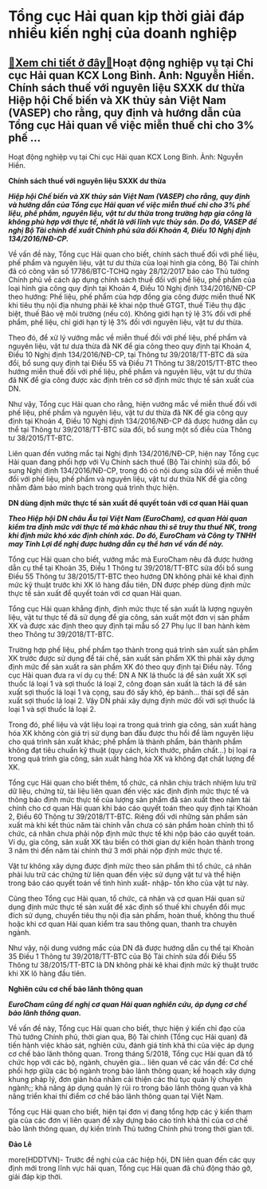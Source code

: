Tổng cục Hải quan kịp thời giải đáp nhiều kiến nghị của doanh nghiệp
====================================================================

[:gift:Xem chi tiết ở đây:gift:](https://hddtvn.com/tong-cuc-hai-quan-kip-thoi-giai-dap-nhieu-kien-nghi-cua-doanh-nghiep/)Hoạt động nghiệp vụ tại Chi cục Hải quan KCX Long Bình. Ảnh: Nguyễn Hiền. Chính sách thuế với nguyên liệu SXXK dư thừa Hiệp hội Chế biến và XK thủy sản Việt Nam (VASEP) cho rằng, quy định và hướng dẫn của Tổng cục Hải quan về việc miễn thuế chỉ cho 3% phế …
-----------------------------------------------------------------------------------------------------------------------------------------------------------------------------------------------------------------------------------------------------------------







 






 Hoạt động nghiệp vụ tại Chi cục Hải quan KCX Long Bình. Ảnh: Nguyễn Hiền. 


**Chính sách thuế với nguyên liệu SXXK dư thừa**


***Hiệp hội Chế biến và XK thủy sản Việt Nam (VASEP) cho rằng, quy định và hướng dẫn của Tổng cục Hải quan về việc miễn thuế chỉ cho 3% phế liệu, phế phẩm, nguyên liệu, vật tư dư thừa trong trường hợp gia công là không phù hợp với thực tế, nhất là với lĩnh vực thủy sản. Do đó, VASEP đề nghị Bộ Tài chính đề xuất Chính phủ sửa đổi Khoản 4, Điều 10 Nghị định 134/2016/NĐ-CP.***


Về vấn đề này, Tổng cục Hải quan cho biết, chính sách thuế đối với phế liệu, phế phẩm và nguyên liệu, vật tư dư thừa của loại hình gia công, Bộ Tài chính đã có công văn số 17786/BTC-TCHQ ngày 28/12/2017 báo cáo Thủ tướng Chính phủ về cách áp dụng chính sách thuế đối với phế liệu, phế phẩm của loại hình gia công quy định tại Khoản 4, Điều 10 Nghị định 134/2016/NĐ-CP theo hướng: Phế liệu, phế phẩm của hợp đồng gia công được miễn thuế NK khi tiêu thụ nội địa nhưng phải kê khai nộp thuế GTGT, thuế Tiêu thụ đặc biệt, thuế Bảo vệ môi trường (nếu có). Không giới hạn tỷ lệ 3% đối với phế phẩm, phế liệu, chỉ giới hạn tỷ lệ 3% đối với nguyên liệu, vật tư dư thừa.


Theo đó, để xử lý vướng mắc về miễn thuế đối với phế liệu, phế phẩm và nguyên liệu, vật tư dưa thừa đã NK để gia công theo quy định tại Khoản 4, Điều 10 Nghị định 134/2016/NĐ-CP, tại Thông tư 39/2018/TT-BTC đã sửa đổi, bổ sung quy định tại Điều 55 và Điều 71 Thông tư 38/2015/TT-BTC theo hướng miễn thuế đối với phế liệu, phế phẩm và nguyên liệu, vật tư dư thừa đã NK để gia công được xác định trên cơ sở định mức thực tế sản xuất của DN.


Như vậy, Tổng cục Hải quan cho rằng, hiện vướng mắc về miễn thuế đối với phế liệu, phế phẩm và nguyên liệu, vật tư dư thừa đã NK để gia công quy định tại Khoản 4, Điều 10 Nghị định 134/2016/NĐ-CP đã được hướng dẫn cụ thể tại Thông tư 39/2018/TT-BTC sửa đổi, bổ sung một số điều của Thông tư 38/2015/TT-BTC.


Liên quan đến vướng mắc tại Nghị định 134/2016/NĐ-CP, hiện nay Tổng cục Hải quan đang phối hợp với Vụ Chính sách thuế (Bộ Tài chính) sửa đổi, bổ sung Nghị định 134/2016/NĐ-CP, trong đó có nội dung sửa đổi về miễn thuế đối với phế liệu, phế phẩm và nguyên liệu, vật tư dư thừa NK để gia công nhằm đảm bảo minh bạch trong quá trình thực hiện.


**DN dùng định mức thực tế sản xuất để quyết toán với cơ quan Hải quan**


***Theo Hiệp hội DN châu Âu tại Việt Nam (EuroCham), cơ quan Hải quan kiểm tra định mức với thực tế mà khác nhau thì sẽ truy thu thuế NK, trong khi định mức khó xác định chính xác. Do đó, EuroCham và Công ty TNHH may Tinh Lợi đề nghị được hướng dẫn cụ thể hơn về vấn đề này.***


Tổng cục Hải quan cho biết, vướng mắc mà EuroCham nêu đã được hướng dẫn cụ thể tại Khoản 35, Điều 1 Thông tư 39/2018/TT-BTC sửa đổi bổ sung Điều 55 Thông tư 38/2015/TT-BTC theo hướng DN không phải kê khai định mức kỹ thuật trước khi XK lô hàng đầu tiên, DN được phép dùng định mức thực tế sản xuất để quyết toán với cơ quan Hải quan.


Tổng cục Hải quan khẳng định, định mức thực tế sản xuất là lượng nguyên liệu, vật tư thực tế đã sử dụng để gia công, sản xuất một đơn vị sản phẩm XK và được xác định theo quy định tại mẫu số 27 Phụ lục II ban hành kèm theo Thông tư 39/2018/TT-BTC.


Trường hợp phế liệu, phế phẩm tạo thành trong quá trình sản xuất sản phẩm XK trước được sử dụng để tái chế, sản xuất sản phẩm XK thì phải xây dựng định mức để sản xuất ra sản phẩm XK đó theo quy định tại Điều này. Tổng cục Hải quan đưa ra ví dụ cụ thể: DN A NK lá thuốc lá để sản xuất XK sợi thuốc lá loại 1 và sợi thuốc lá loại 2, công đoạn sản xuất là tách lá để sản xuất sợi thuốc lá loại 1 và cọng, sau đó sấy khô, ép bánh… thái sợi để sản xuất sợi thuốc lá loại 2. Vậy DN phải xây dựng định mức đối với sợi thuốc lá loại 1 và sợi thuốc lá loại 2. 


Trong đó, phế liệu và vật liệu loại ra trong quá trình gia công, sản xuất hàng hóa XK không còn giá trị sử dụng ban đầu được thu hồi để làm nguyên liệu cho quá trình sản xuất khác; phế phẩm là thành phẩm, bán thành phẩm không đạt tiêu chuẩn kỹ thuật (quy cách, kích thước, phẩm chất…) bị loại ra trong quá trình gia công, sản xuất hàng hóa XK và không đạt chất lượng để XK.


Tổng cục Hải quan cho biết thêm, tổ chức, cá nhân chịu trách nhiệm lưu trữ dữ liệu, chứng từ, tài liệu liên quan đến việc xác định định mức thực tế và thông báo định mức thực tế của lượng sản phẩm đã sản xuất theo năm tài chính cho cơ quan Hải quan khi báo cáo quyết toán theo quy định tại Khoản 2, Điều 60 Thông tư 39/2018/TT-BTC. Riêng đối với những sản phẩm sản xuất mà khi kết thúc năm tài chính vẫn chưa có sản phẩm hoàn chỉnh thì tổ chức, cá nhân chưa phải nộp định mức thực tế khi nộp báo cáo quyết toán. Ví dụ, gia công, sản xuất XK tàu biển có thời gian dự kiến hoàn thành trong 3 năm thì đến năm tài chính thứ 3 mới phải nộp định mức thực tế. 


Vật tư không xây dựng được định mức theo sản phẩm thì tổ chức, cá nhân phải lưu trữ các chứng từ liên quan đến việc sử dụng vật tư và thể hiện trong báo cáo quyết toán về tình hình xuất- nhập- tồn kho của vật tư này.


Cũng theo Tổng cục Hải quan, tổ chức, cá nhân và cơ quan Hải quan sử dụng định mức thực tế sản xuất để xác định số thuế khi chuyển đổi mục đích sử dụng, chuyển tiêu thụ nội địa sản phẩm, hoàn thuế, không thu thuế hoặc khi cơ quan Hải quan kiểm tra sau thông quan, thanh tra chuyên ngành.


Như vậy, nội dung vướng mắc của DN đã được hướng dẫn cụ thể tại Khoản 35 Điều 1 Thông tư 39/2018/TT-BTC của Bộ Tài chính sửa đổi Điều 55 Thông tư 38/2015/TT-BTC là DN không phải kê khai định mức kỹ thuật trước khi XK lô hàng đầu tiên.


**Nghiên cứu cơ chế bảo lãnh thông quan**


***EuroCham cũng đề nghị cơ quan Hải quan nghiên cứu, áp dụng cơ chế bảo lãnh thông quan.***


Về vấn đề này, Tổng cục Hải quan cho biết, thực hiện ý kiến chỉ đạo của Thủ tướng Chính phủ, thời gian qua, Bộ Tài chính (Tổng cục Hải quan) đã tiến hành việc khảo sát, nghiên cứu, đánh giá tính khả thi của việc áp dụng cơ chế bảo lãnh thông quan. Trong tháng 5/2018, Tổng cục Hải quan đã tổ chức họp với các bộ, ngành, chuyên gia… liên quan về các vấn đề: Cơ chế phối hợp giữa các bộ ngành trong bảo lãnh thông quan; kế hoạch xây dựng khung pháp lý, đơn giản hóa nhằm cải thiện các thủ tục quản lý chuyên ngành;; khả năng áp dụng quản lý rủi ro trong bảo lãnh thông quan và khả năng triển khai thí điểm cơ chế bảo lãnh thông quan tại Việt Nam. 


Tổng cục Hải quan cho biết, hiện tại đơn vị đang tổng hợp các ý kiến tham gia của các đơn vị liên quan để xây dựng báo cáo tính khả thi của cơ chế bảo lãnh thông quan, dự kiến trình Thủ tướng Chính phủ trong thời gian tới. 






**Đảo Lê**



more(HDDTVN)- Trước đề nghị của các hiệp hội, DN liên quan đến các quy định mới trong lĩnh vực hải quan, Tổng cục Hải quan đã chủ động tháo gỡ, giải đáp kịp thời.

